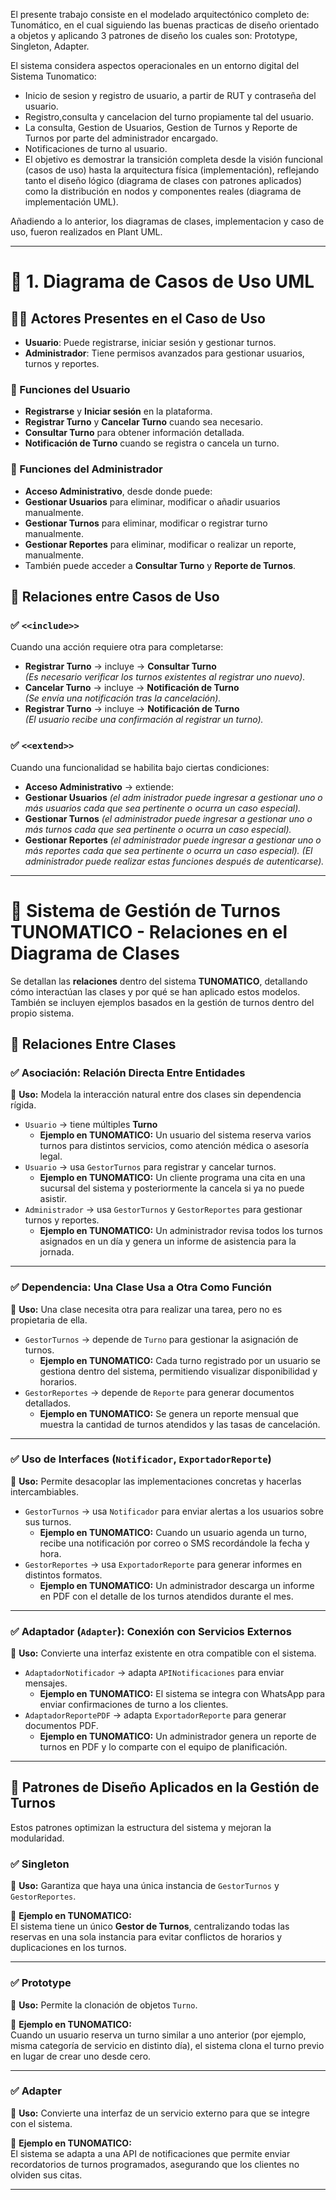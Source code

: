 El presente trabajo consiste en el modelado arquitectónico completo de: Tunomático, en el cual siguiendo las buenas practicas de diseño orientado a objetos y aplicando 3 patrones de diseño los cuales son: Prototype, Singleton, Adapter.

El sistema considera aspectos operacionales en un entorno digital del Sistema Tunomatico:

- Inicio de sesion y registro de usuario, a partir de RUT y contraseña del usuario.
- Registro,consulta y cancelacion del turno propiamente tal del usuario.
- La consulta, Gestion de Usuarios, Gestion de Turnos y Reporte de Turnos por parte del administrador encargado.
- Notificaciones de turno al usuario.
- El objetivo es demostrar la transición completa desde la visión funcional (casos de uso) hasta la arquitectura física (implementación), reflejando tanto el diseño lógico (diagrama de clases con patrones aplicados) como la distribución en nodos y componentes reales (diagrama de implementación UML).

Añadiendo a lo anterior, los diagramas de clases, implementacion y caso de uso, fueron realizados en Plant UML.


---


# 📌 1. Diagrama de Casos de Uso UML






## 🧑‍💻 Actores Presentes en el Caso de Uso

- **Usuario**: Puede registrarse, iniciar sesión y gestionar turnos.
- **Administrador**: Tiene permisos avanzados para gestionar usuarios, turnos y reportes.


### 🔹 Funciones del Usuario
-  **Registrarse** y **Iniciar sesión** en la plataforma.
-  **Registrar Turno** y  **Cancelar Turno** cuando sea necesario.
-  **Consultar Turno** para obtener información detallada.
-  **Notificación de Turno** cuando se registra o cancela un turno.

### 🔹 Funciones del Administrador
-  **Acceso Administrativo**, desde donde puede:
  -  **Gestionar Usuarios** para eliminar, modificar o añadir usuarios manualmente.
  -  **Gestionar Turnos** para eliminar, modificar o registrar turno manualmente.
  -  **Gestionar Reportes** para eliminar, modificar o realizar un reporte, manualmente.
- También puede acceder a **Consultar Turno** y **Reporte de Turnos**.

## 🔗 Relaciones entre Casos de Uso

### ✅ **`<<include>>`** 
Cuando una acción requiere otra para completarse:
-  **Registrar Turno** → incluye →  **Consultar Turno**  
  _(Es necesario verificar los turnos existentes al registrar uno nuevo)._
-  **Cancelar Turno** → incluye →  **Notificación de Turno**  
  _(Se envía una notificación tras la cancelación)._
- **Registrar Turno** → incluye →  **Notificación de Turno**  
  _(El usuario recibe una confirmación al registrar un turno)._

### ✅ **`<<extend>>`** 
Cuando una funcionalidad se habilita bajo ciertas condiciones:
-  **Acceso Administrativo** → extiende:
  -  **Gestionar Usuarios**
    _(el adm
inistrador puede ingresar a gestionar uno o más usuarios cada que sea pertinente o ocurra un caso especial)._
  -  **Gestionar Turnos**
    _(el administrador puede ingresar a gestionar uno o más turnos cada que sea pertinente o ocurra un caso especial)._
  -  **Gestionar Reportes**
    _(el administrador puede ingresar a gestionar uno o más reportes cada que sea pertinente o ocurra un caso especial)._
  _(El administrador puede realizar estas funciones después de autenticarse)._



---



# 📌 Sistema de Gestión de Turnos **TUNOMATICO** - Relaciones en el Diagrama de Clases

Se detallan las **relaciones** dentro del sistema **TUNOMATICO**, detallando cómo interactúan las clases y por qué se han aplicado estos modelos. También se incluyen ejemplos basados en la gestión de turnos dentro del propio sistema.

## 🔗 **Relaciones Entre Clases**

### ✅ **Asociación: Relación Directa Entre Entidades**
📌 **Uso:** Modela la interacción natural entre dos clases sin dependencia rígida.

- `Usuario` → tiene múltiples **Turno**  
  - **Ejemplo en TUNOMATICO:** Un usuario del sistema reserva varios turnos para distintos servicios, como atención médica o asesoría legal.  
- `Usuario` → usa `GestorTurnos` para registrar y cancelar turnos.  
  - **Ejemplo en TUNOMATICO:** Un cliente programa una cita en una sucursal del sistema y posteriormente la cancela si ya no puede asistir.  
- `Administrador` → usa `GestorTurnos` y `GestorReportes` para gestionar turnos y reportes.  
  - **Ejemplo en TUNOMATICO:** Un administrador revisa todos los turnos asignados en un día y genera un informe de asistencia para la jornada.

---

### ✅ **Dependencia: Una Clase Usa a Otra Como Función**
📌 **Uso:** Una clase necesita otra para realizar una tarea, pero no es propietaria de ella.

- `GestorTurnos` → depende de `Turno` para gestionar la asignación de turnos.  
  - **Ejemplo en TUNOMATICO:** Cada turno registrado por un usuario se gestiona dentro del sistema, permitiendo visualizar disponibilidad y horarios.  
- `GestorReportes` → depende de `Reporte` para generar documentos detallados.  
  - **Ejemplo en TUNOMATICO:** Se genera un reporte mensual que muestra la cantidad de turnos atendidos y las tasas de cancelación.

---

### ✅ **Uso de Interfaces (`Notificador`, `ExportadorReporte`)**
📌 **Uso:** Permite desacoplar las implementaciones concretas y hacerlas intercambiables.

- `GestorTurnos` → usa `Notificador` para enviar alertas a los usuarios sobre sus turnos.  
  - **Ejemplo en TUNOMATICO:** Cuando un usuario agenda un turno, recibe una notificación por correo o SMS recordándole la fecha y hora.  
- `GestorReportes` → usa `ExportadorReporte` para generar informes en distintos formatos.  
  - **Ejemplo en TUNOMATICO:** Un administrador descarga un informe en PDF con el detalle de los turnos atendidos durante el mes.

---

### ✅ **Adaptador (`Adapter`): Conexión con Servicios Externos**
📌 **Uso:** Convierte una interfaz existente en otra compatible con el sistema.

- `AdaptadorNotificador` → adapta `APINotificaciones` para enviar mensajes.  
  - **Ejemplo en TUNOMATICO:** El sistema se integra con WhatsApp para enviar confirmaciones de turno a los clientes.  
- `AdaptadorReportePDF` → adapta `ExportadorReporte` para generar documentos PDF.  
  - **Ejemplo en TUNOMATICO:** Un administrador genera un reporte de turnos en PDF y lo comparte con el equipo de planificación.

---

## 🎯 **Patrones de Diseño Aplicados en la Gestión de Turnos**
Estos patrones optimizan la estructura del sistema y mejoran la modularidad.

### ✅ **Singleton**
📌 **Uso:** Garantiza que haya una única instancia de `GestorTurnos` y `GestorReportes`.

📌 **Ejemplo en TUNOMATICO:**  
El sistema tiene un único **Gestor de Turnos**, centralizando todas las reservas en una sola instancia para evitar conflictos de horarios y duplicaciones en los turnos.

---

### ✅ **Prototype**
📌 **Uso:** Permite la clonación de objetos `Turno`.

📌 **Ejemplo en TUNOMATICO:**  
Cuando un usuario reserva un turno similar a uno anterior (por ejemplo, misma categoría de servicio en distinto día), el sistema clona el turno previo en lugar de crear uno desde cero.

---

### ✅ **Adapter**
📌 **Uso:** Convierte una interfaz de un servicio externo para que se integre con el sistema.

📌 **Ejemplo en TUNOMATICO:**  
El sistema se adapta a una API de notificaciones que permite enviar recordatorios de turnos programados, asegurando que los clientes no olviden sus citas.

---

